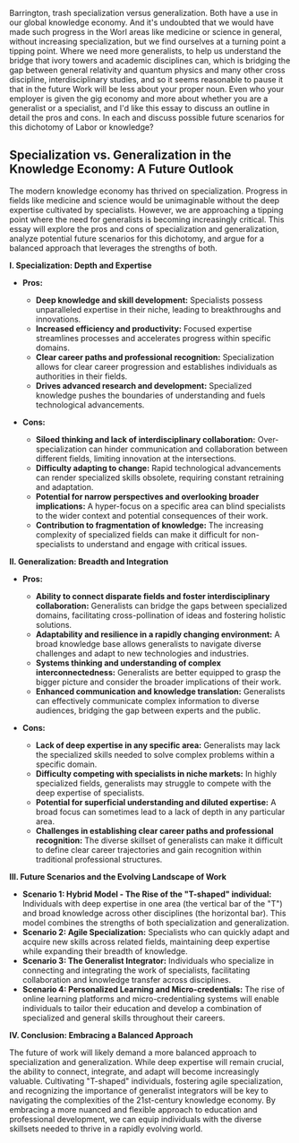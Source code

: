Barrington, trash specialization versus generalization. Both have a use in our global knowledge economy. And it's undoubted that we would have made such progress in the Worl areas like medicine or science in general, without increasing specialization, but we find ourselves at a turning point a tipping point. Where we need more generalists, to help us understand the bridge that ivory towers and academic disciplines can, which is bridging the gap between general relativity and quantum physics and many other cross discipline, interdisciplinary studies, and so it seems reasonable to pause it that in the future Work will be less about your proper noun. Even who your employer is given the gig economy and more about whether you are a generalist or a specialist, and I'd like this essay to discuss an outline in detail the pros and cons. In each and discuss possible future scenarios for this dichotomy of Labor or knowledge?

## Specialization vs. Generalization in the Knowledge Economy: A Future Outlook

The modern knowledge economy has thrived on specialization.  Progress in fields like medicine and science would be unimaginable without the deep expertise cultivated by specialists. However, we are approaching a tipping point where the need for generalists is becoming increasingly critical.  This essay will explore the pros and cons of specialization and generalization, analyze potential future scenarios for this dichotomy, and argue for a balanced approach that leverages the strengths of both.

**I. Specialization: Depth and Expertise**

* **Pros:**
    * **Deep knowledge and skill development:** Specialists possess unparalleled expertise in their niche, leading to breakthroughs and innovations.
    * **Increased efficiency and productivity:** Focused expertise streamlines processes and accelerates progress within specific domains.
    * **Clear career paths and professional recognition:** Specialization allows for clear career progression and establishes individuals as authorities in their fields.
    * **Drives advanced research and development:** Specialized knowledge pushes the boundaries of understanding and fuels technological advancements.

* **Cons:**
    * **Siloed thinking and lack of interdisciplinary collaboration:**  Over-specialization can hinder communication and collaboration between different fields, limiting innovation at the intersections.
    * **Difficulty adapting to change:**  Rapid technological advancements can render specialized skills obsolete, requiring constant retraining and adaptation.
    * **Potential for narrow perspectives and overlooking broader implications:**  A hyper-focus on a specific area can blind specialists to the wider context and potential consequences of their work.
    * **Contribution to fragmentation of knowledge:**  The increasing complexity of specialized fields can make it difficult for non-specialists to understand and engage with critical issues.


**II. Generalization: Breadth and Integration**

* **Pros:**
    * **Ability to connect disparate fields and foster interdisciplinary collaboration:** Generalists can bridge the gaps between specialized domains, facilitating cross-pollination of ideas and fostering holistic solutions.
    * **Adaptability and resilience in a rapidly changing environment:**  A broad knowledge base allows generalists to navigate diverse challenges and adapt to new technologies and industries.
    * **Systems thinking and understanding of complex interconnectedness:** Generalists are better equipped to grasp the bigger picture and consider the broader implications of their work.
    * **Enhanced communication and knowledge translation:** Generalists can effectively communicate complex information to diverse audiences, bridging the gap between experts and the public.

* **Cons:**
    * **Lack of deep expertise in any specific area:** Generalists may lack the specialized skills needed to solve complex problems within a specific domain.
    * **Difficulty competing with specialists in niche markets:**  In highly specialized fields, generalists may struggle to compete with the deep expertise of specialists.
    * **Potential for superficial understanding and diluted expertise:**  A broad focus can sometimes lead to a lack of depth in any particular area.
    * **Challenges in establishing clear career paths and professional recognition:** The diverse skillset of generalists can make it difficult to define clear career trajectories and gain recognition within traditional professional structures.


**III. Future Scenarios and the Evolving Landscape of Work**

* **Scenario 1: Hybrid Model - The Rise of the "T-shaped" individual:**  Individuals with deep expertise in one area (the vertical bar of the "T") and broad knowledge across other disciplines (the horizontal bar). This model combines the strengths of both specialization and generalization.
* **Scenario 2:  Agile Specialization:**  Specialists who can quickly adapt and acquire new skills across related fields, maintaining deep expertise while expanding their breadth of knowledge.
* **Scenario 3:  The Generalist Integrator:**  Individuals who specialize in connecting and integrating the work of specialists, facilitating collaboration and knowledge transfer across disciplines.
* **Scenario 4:  Personalized Learning and Micro-credentials:**  The rise of online learning platforms and micro-credentialing systems will enable individuals to tailor their education and develop a combination of specialized and general skills throughout their careers.

**IV. Conclusion: Embracing a Balanced Approach**

The future of work will likely demand a more balanced approach to specialization and generalization.  While deep expertise will remain crucial, the ability to connect, integrate, and adapt will become increasingly valuable.  Cultivating "T-shaped" individuals, fostering agile specialization, and recognizing the importance of generalist integrators will be key to navigating the complexities of the 21st-century knowledge economy.  By embracing a more nuanced and flexible approach to education and professional development, we can equip individuals with the diverse skillsets needed to thrive in a rapidly evolving world.
